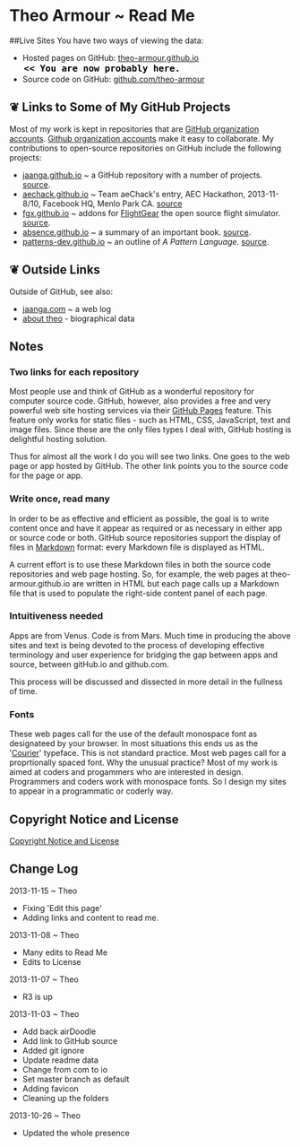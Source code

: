 Theo Armour ~ Read Me
======================

##Live Sites
You have two ways of viewing the data:  

* Hosted pages on GitHub: [theo-armour.github.io]( http://theo-armour.github.io/ "view the files as apps." ) <input value="<< You are now probably here." size=28 style="font:bold 12pt monospace;border-width:0;" >  
* Source code on GitHub: [github.com/theo-armour]( https://github.com/theo-armour "View the files as source code." )  <scan style=display:none ><< You are now probably here.</scan>

## &#x2766; Links to Some of My GitHub Projects
Most of my work is kept in repositories that are [GitHub organization accounts]( https://github.com/blog/674-introducing-organizations "Thanks, GitHub" ). 
[Github organization accounts]( https://help.github.com/articles/creating-a-new-organization-account--2 ) make it easy to collaborate. 
My contributions to open-source repositories on GitHub include the following projects:
			
* [jaanga.github.io]( http://jaanga.github.io ) ~ a GitHub repository with a number of projects. [source]( http://github.com/jaanga ).
* [aechack.github.io]( http://aechack.github.io ) ~ Team aeChack's entry, AEC Hackathon, 2013-11-8/10, Facebook HQ, Menlo Park CA. [source]( http://github.com/aechack/aeChack.github.io )
* [fgx.github.io]( http://fgx.github.io )  ~ addons for [FlightGear]( http://www.flightgear.org/ ) the open source flight simulator. [source]( http://github.com/fgx ).
* [absence.github.io]( http://absence.github.io ) ~  a summary of an important book. [source]( http://github.com/absence ).	
* [patterns-dev.github.io]( http://patterns-dev.github.io ) ~ an outline of <i>A Pattern Language</i>. [source]( http://github.com/patterns-dev ).
			
<!--			
<a href=JavaScript:alert('hi');parent.ifr.src="home/r1/info-more.html"; >More</a> ~ work on theo-armour.github.io
-->

## &#x2766; Outside Links

Outside of GitHub, see also:
			
* [jaanga.com]( http://jaanga.com ) ~ a web log
* [about theo]( http://theoarmour.com/p/about-theo.html ) -  biographical data


## Notes 

### Two links for each repository
Most people use and think of GitHub as a wonderful repository for computer source code. 
GitHub, however, also provides a free and very powerful web site hosting services via their [GitHub Pages]( http://pages.github.com/ "Thank you, GitGub!" ) feature.
This feature only works for static files - such as HTML, CSS, JavaScript, text and image files. 
Since these are the only files types I deal with, GitHub hosting is delightful hosting solution.

Thus for almost all the work I do you will see two links. One goes to the web page or app hosted by GitHub. 
The other link points you to the source code for the page or app.

### Write once, read many
In order to be as effective and efficient as possible, the goal is to write content once and have it appear as required or as necessary in either app or source code or both.
GitHub source repositories support the display of files in [Markdown]( http://en.wikipedia.org/wiki/Markdown ) format: every Markdown file is displayed as HTML.

A current effort is to use these Markdown files in both the source code repositories and web page hosting.
So, for example, the web pages at theo-armour.github.io are written in HTML but each page calls up a Markdown file 
that is used to populate the right-side content panel of each page.  

### Intuitiveness needed
Apps are from Venus. Code is from Mars. Much time in producing the above sites and text is being devoted 
to the process of developing effective terminology and user experience for bridging the gap between apps and source, between gitHub.io and github.com. 

This process will be discussed and dissected in more detail in the fullness of time.

### Fonts
These web pages call for the use of the default monospace font as designateed by your browser. In most situations this ends us as the '[Courier]( http://en.wikipedia.org/wiki/Courier_(typeface) )' typeface.
This is not standard practice. Most web pages call for a proprtionally spaced font. Why the unusual practice? Most of my work is aimed at coders and progammers who are interested in design.
Programmers and coders work with monospace fonts. So I design my sites to appear in a programmatic or coderly way.

## Copyright Notice and License
[ Copyright Notice and License ]( https://github.com/theo-armour/copyright-notice-and-license.md )



## Change Log

2013-11-15 ~ Theo

* Fixing 'Edit this page'
* Adding links and content to read me.

2013-11-08 ~ Theo

* Many edits to Read Me
* Edits to License
 
2013-11-07 ~ Theo

* R3 is up

2013-11-03 ~ Theo

* Add back airDoodle
* Add link to GitHub source
* Added git ignore
* Update readme data
* Change from com to io
* Set master branch as default
* Adding favicon
* Cleaning up the folders

2013-10-26 ~ Theo

* Updated the whole presence 